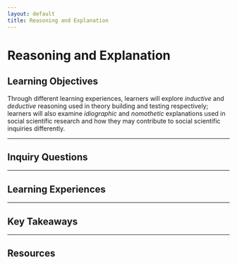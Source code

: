 ```yaml
---
layout: default
title: Reasoning and Explanation
---
```


# Reasoning and Explanation

## Learning Objectives

Through different learning experiences, learners will explore *inductive* and *deductive* reasoning used in theory building and testing respectively; learners will also examine *idiographic* and *nomothetic* explanations used in social scientific research and how they may contribute to social scientific inquiries differently.

---

## Inquiry Questions

---

## Learning Experiences

---

## Key Takeaways

---

## Resources

